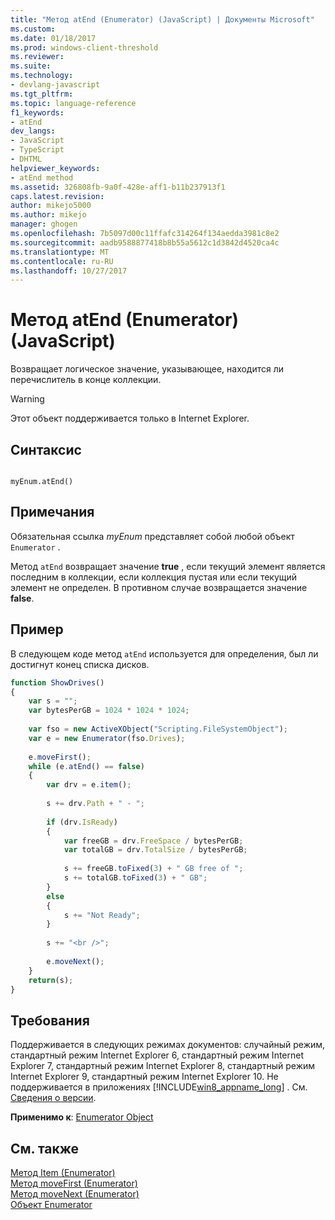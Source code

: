 ```yaml
---
title: "Метод atEnd (Enumerator) (JavaScript) | Документы Microsoft"
ms.custom: 
ms.date: 01/18/2017
ms.prod: windows-client-threshold
ms.reviewer: 
ms.suite: 
ms.technology:
- devlang-javascript
ms.tgt_pltfrm: 
ms.topic: language-reference
f1_keywords:
- atEnd
dev_langs:
- JavaScript
- TypeScript
- DHTML
helpviewer_keywords:
- atEnd method
ms.assetid: 326808fb-9a0f-428e-aff1-b11b237913f1
caps.latest.revision: 
author: mikejo5000
ms.author: mikejo
manager: ghogen
ms.openlocfilehash: 7b5097d00c11ffafc314264f134aedda3981c8e2
ms.sourcegitcommit: aadb9588877418b8b55a5612c1d3842d4520ca4c
ms.translationtype: MT
ms.contentlocale: ru-RU
ms.lasthandoff: 10/27/2017
---
```

# <a name="atend-method-enumerator-javascript"></a>Метод atEnd (Enumerator) (JavaScript)
Возвращает логическое значение, указывающее, находится ли перечислитель в конце коллекции.  
  
> [!WARNING]
>  Этот объект поддерживается только в Internet Explorer.  
  
## <a name="syntax"></a>Синтаксис  
  
```  
  
myEnum.atEnd()  
```  
  
## <a name="remarks"></a>Примечания  
 Обязательная ссылка *myEnum* представляет собой любой объект `Enumerator` .  
  
 Метод `atEnd` возвращает значение **true** , если текущий элемент является последним в коллекции, если коллекция пустая или если текущий элемент не определен. В противном случае возвращается значение **false**.  
  
## <a name="example"></a>Пример  
 В следующем коде метод `atEnd` используется для определения, был ли достигнут конец списка дисков.  
  
```JavaScript  
function ShowDrives()  
{  
    var s = "";  
    var bytesPerGB = 1024 * 1024 * 1024;  
  
    var fso = new ActiveXObject("Scripting.FileSystemObject");  
    var e = new Enumerator(fso.Drives);  
  
    e.moveFirst();  
    while (e.atEnd() == false)  
    {  
        var drv = e.item();  
  
        s += drv.Path + " - ";  
  
        if (drv.IsReady)  
        {  
            var freeGB = drv.FreeSpace / bytesPerGB;  
            var totalGB = drv.TotalSize / bytesPerGB;  
  
            s += freeGB.toFixed(3) + " GB free of ";  
            s += totalGB.toFixed(3) + " GB";  
        }  
        else  
        {  
            s += "Not Ready";  
        }  
  
        s += "<br />";  
  
        e.moveNext();  
    }  
    return(s);  
}  
```  
  
## <a name="requirements"></a>Требования  
 Поддерживается в следующих режимах документов: случайный режим, стандартный режим Internet Explorer 6, стандартный режим Internet Explorer 7, стандартный режим Internet Explorer 8, стандартный режим Internet Explorer 9, стандартный режим Internet Explorer 10. Не поддерживается в приложениях [!INCLUDE[win8_appname_long](../../javascript/includes/win8-appname-long-md.md)] . См. [Сведения о версии](../../javascript/reference/javascript-version-information.md).  
  
 **Применимо к**: [Enumerator Object](../../javascript/reference/enumerator-object-javascript.md)  
  
## <a name="see-also"></a>См. также  
 [Метод Item (Enumerator)](../../javascript/reference/item-method-enumerator-javascript.md)   
 [Метод moveFirst (Enumerator)](../../javascript/reference/movefirst-method-enumerator-javascript.md)   
 [Метод moveNext (Enumerator)](../../javascript/reference/movenext-method-enumerator-javascript.md)   
 [Объект Enumerator](../../javascript/reference/enumerator-object-javascript.md)